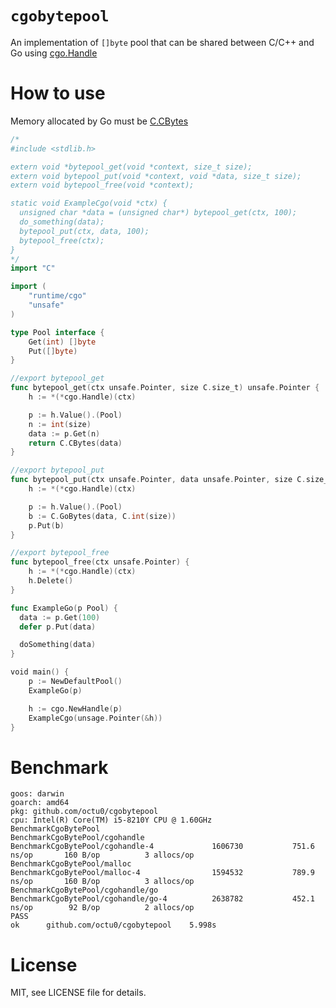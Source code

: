 # `cgobytepool`

An implementation of `[]byte` pool that can be shared between C/C++ and Go using [cgo.Handle](https://pkg.go.dev/runtime/cgo#Handle)

# How to use

Memory allocated by Go must be [C.CBytes](https://pkg.go.dev/cmd/cgo)

```go
/*
#include <stdlib.h>

extern void *bytepool_get(void *context, size_t size);
extern void bytepool_put(void *context, void *data, size_t size);
extern void bytepool_free(void *context);

static void ExampleCgo(void *ctx) {
  unsigned char *data = (unsigned char*) bytepool_get(ctx, 100);
  do_something(data);
  bytepool_put(ctx, data, 100);
  bytepool_free(ctx);
}
*/
import "C"

import (
	"runtime/cgo"
	"unsafe"
)

type Pool interface {
	Get(int) []byte
	Put([]byte)
}

//export bytepool_get
func bytepool_get(ctx unsafe.Pointer, size C.size_t) unsafe.Pointer {
	h := *(*cgo.Handle)(ctx)

	p := h.Value().(Pool)
	n := int(size)
	data := p.Get(n)
	return C.CBytes(data)
}

//export bytepool_put
func bytepool_put(ctx unsafe.Pointer, data unsafe.Pointer, size C.size_t) {
	h := *(*cgo.Handle)(ctx)

	p := h.Value().(Pool)
	b := C.GoBytes(data, C.int(size))
	p.Put(b)
}

//export bytepool_free
func bytepool_free(ctx unsafe.Pointer) {
	h := *(*cgo.Handle)(ctx)
	h.Delete()
}

func ExampleGo(p Pool) {
  data := p.Get(100)
  defer p.Put(data)

  doSomething(data)
}

void main() {
	p := NewDefaultPool()
	ExampleGo(p)

	h := cgo.NewHandle(p)
	ExampleCgo(unsage.Pointer(&h))
}
```

# Benchmark

```
goos: darwin
goarch: amd64
pkg: github.com/octu0/cgobytepool
cpu: Intel(R) Core(TM) i5-8210Y CPU @ 1.60GHz
BenchmarkCgoBytePool
BenchmarkCgoBytePool/cgohandle
BenchmarkCgoBytePool/cgohandle-4         	 1606730	       751.6 ns/op	     160 B/op	       3 allocs/op
BenchmarkCgoBytePool/malloc
BenchmarkCgoBytePool/malloc-4            	 1594532	       789.9 ns/op	     160 B/op	       3 allocs/op
BenchmarkCgoBytePool/cgohandle/go
BenchmarkCgoBytePool/cgohandle/go-4      	 2638782	       452.1 ns/op	      92 B/op	       2 allocs/op
PASS
ok  	github.com/octu0/cgobytepool	5.998s
```

# License

MIT, see LICENSE file for details.
